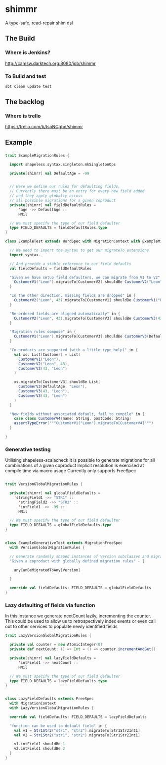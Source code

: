 # shimmr
A type-safe, read-repair shim dsl

## The Build
### Where is Jenkins?
http://camsw.darktech.org:8080/job/shimmr

### To Build and test
```bash
sbt clean update test
```

## The backlog
### Where is trello
https://trello.com/b/tsoNCghn/shimmr

## Example

###
```scala
trait ExampleMigrationRules {

  import shapeless.syntax.singleton.mkSingletonOps

  private[shimrr] val DefaultAge = -99


  // Here we define our rules for defaulting fields.
  // Currently there must be an entry for every new field added
  // and they apply globally across
  // all possible migrations for a given coproduct
  private[shimrr] val fieldDefaultRules =
      'age ->> DefaultAge ::
      HNil

  // We must specify the type of our field defaulter
  type FIELD_DEFAULTS = fieldDefaultRules.type
}

class ExampleTest extends WordSpec with MigrationContext with ExampleMigrationRules {

  // We need to import the syntax to get our migrateTo extensions
  import syntax._

  // And provide a stable reference to our field defaults
  val fieldDefaults = fieldDefaultRules

  "Given we have setup field defaulters, we can migrate from V1 to V2" in {
    CustomerV1("Leon").migrateTo[CustomerV2] shouldBe CustomerV2("Leon", DefaultAge)
  }

  "In the other direction, missing fields are dropped" in {
    CustomerV2("Leon", 43).migrateTo[CustomerV1] shouldBe CustomerV1("Leon")
  }

  "Re-ordered fields are aligned automatically" in {
    CustomerV2("Leon", 43).migrateTo[CustomerV3] shouldBe CustomerV3(43, "Leon")
  }

  "Migration rules compose" in {
    CustomerV1("Leon").migrateTo[CustomerV3] shouldBe CustomerV3(DefaultAge, "Leon")
  }

  "Co-products are supported (with a little type help)" in {
    val xs: List[Customer] = List(
      CustomerV1("Leon"),
      CustomerV2("Leon", 43),
      CustomerV3(43, "Leon")
    )

    xs.migrateTo[CustomerV3] shouldBe List(
      CustomerV3(DefaultAge, "Leon"),
      CustomerV3(43, "Leon"),
      CustomerV3(43, "Leon")
    )
  }

  "New fields without associated default, fail to compile" in {
    case class CustomerV4(name: String, postCode: String)
    assertTypeError("""CustomerV1("Leon").migrateTo[CustomerV4]""")
  }

}

```

### Generative testing

Utilising shapeless-scalacheck it is possible to generate migrations for all combinations of a given coproduct
Implicit resolution is exercised at compile time via macro usage
Currently only supports FreeSpec

```scala

trait VersionGlobalMigrationRules {

  private[shimrr] val globalFieldDefaults =
    'stringField1 ->> "STR1" ::
      'stringField2 ->> "STR2" ::
      'intField1 ->> -99 ::
      HNil

  // We must specify the type of our field defaulter
  type FIELD_DEFAULTS = globalFieldDefaults.type
}


class ExampleGenerativeTest extends MigrationFreeSpec
  with VersionGlobalMigrationRules {

  // Generate randomly shaped instances of Version subclasses and migrate them to all other Version subclasses
  "Given a coproduct with globally defined migration rules" - {

    anyCanBeMigratedToAny[Version]

  }

  override val fieldDefaults: FIELD_DEFAULTS = globalFieldDefaults
}

```

### Lazy defaulting of fields via function

In this instance we generate nextCount lazily, incrementing the counter.
This could be used to allow us to retrospectively index events or even
call out to other services to populate newly identified fields

```scala
trait LazyVersionGlobalMigrationRules {

  private val counter = new AtomicInteger(0)
  private def nextCount: () => Int = () => counter.incrementAndGet()

  private[shimrr] val lazyFieldDefaults =
      'intField1 ->> nextCount ::
      HNil

  // We must specify the type of our field defaulter
  type FIELD_DEFAULTS = lazyFieldDefaults.type
}


class LazyFieldDefaults extends FreeSpec
  with MigrationContext
  with LazyVersionGlobalMigrationRules {

  override val fieldDefaults: FIELD_DEFAULTS = lazyFieldDefaults

  "function can be used to default field" in {
    val v1 = Str1Str2("str1", "str2").migrateTo[Str1Str2Int1]
    val v2 = Str1Str2("str1", "str2").migrateTo[Str1Str2Int1]

    v1.intField1 shouldBe 1
    v2.intField1 shouldBe 2
  }
}

```


